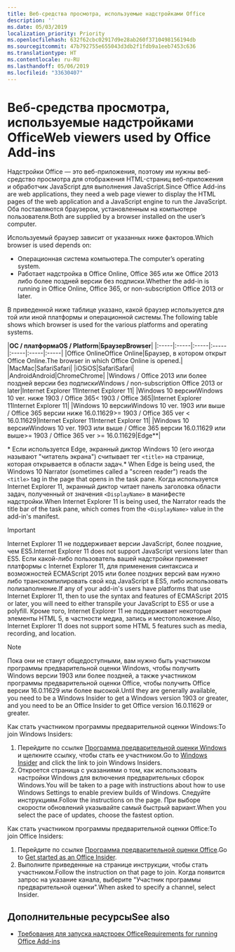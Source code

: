 ```yaml
---
title: Веб-средства просмотра, используемые надстройками Office
description: ''
ms.date: 05/03/2019
localization_priority: Priority
ms.openlocfilehash: 632f62cbc02917d9e28ab260f3710498156194db
ms.sourcegitcommit: 47b792755e655043d3db2f1fdb9a1eeb7453c636
ms.translationtype: HT
ms.contentlocale: ru-RU
ms.lasthandoff: 05/06/2019
ms.locfileid: "33630407"
---
```

# <a name="web-viewers-used-by-office-add-ins"></a><span data-ttu-id="666ef-102">Веб-средства просмотра, используемые надстройками Office</span><span class="sxs-lookup"><span data-stu-id="666ef-102">Web viewers used by Office Add-ins</span></span>

<span data-ttu-id="666ef-103">Надстройки Office — это веб-приложения, поэтому им нужны веб-средство просмотра для отображения HTML-страниц веб-приложения и обработчик JavaScript для выполнения JavaScript.</span><span class="sxs-lookup"><span data-stu-id="666ef-103">Since Office Add-ins are web applications, they need a web page viewer to display the HTML pages of the web application and a JavaScript engine to run the JavaScript.</span></span> <span data-ttu-id="666ef-104">Оба поставляются браузером, установленным на компьютере пользователя.</span><span class="sxs-lookup"><span data-stu-id="666ef-104">Both are supplied by a browser installed on the user’s computer.</span></span>

<span data-ttu-id="666ef-105">Используемый браузер зависит от указанных ниже факторов.</span><span class="sxs-lookup"><span data-stu-id="666ef-105">Which browser is used depends on:</span></span>

- <span data-ttu-id="666ef-106">Операционная система компьютера.</span><span class="sxs-lookup"><span data-stu-id="666ef-106">The computer’s operating system.</span></span>
- <span data-ttu-id="666ef-107">Работает надстройка в Office Online, Office 365 или же Office 2013 либо более поздней версии без подписки.</span><span class="sxs-lookup"><span data-stu-id="666ef-107">Whether the add-in is running in Office Online, Office 365, or non-subscription Office 2013 or later.</span></span>

<span data-ttu-id="666ef-108">В приведенной ниже таблице указано, какой браузер используется для той или иной платформы и операционной системы.</span><span class="sxs-lookup"><span data-stu-id="666ef-108">The following table shows which browser is used for the various platforms and operating systems.</span></span>

|<span data-ttu-id="666ef-109">**ОС / платформа**</span><span class="sxs-lookup"><span data-stu-id="666ef-109">**OS / Platform**</span></span>|<span data-ttu-id="666ef-110">**Браузер**</span><span class="sxs-lookup"><span data-stu-id="666ef-110">**Browser**</span></span>|
|:-----|:-----|:-----|:-----|:-----|:-----|:-----|
|<span data-ttu-id="666ef-111">Office Online</span><span class="sxs-lookup"><span data-stu-id="666ef-111">Office Online</span></span>|<span data-ttu-id="666ef-112">Браузер, в котором открыт Office Online.</span><span class="sxs-lookup"><span data-stu-id="666ef-112">The browser in which Office Online is opened.</span></span>|
|<span data-ttu-id="666ef-113">Mac</span><span class="sxs-lookup"><span data-stu-id="666ef-113">Mac</span></span>|<span data-ttu-id="666ef-114">Safari</span><span class="sxs-lookup"><span data-stu-id="666ef-114">Safari</span></span>|
|<span data-ttu-id="666ef-115">iOS</span><span class="sxs-lookup"><span data-stu-id="666ef-115">iOS</span></span>|<span data-ttu-id="666ef-116">Safari</span><span class="sxs-lookup"><span data-stu-id="666ef-116">Safari</span></span>|
|<span data-ttu-id="666ef-117">Android</span><span class="sxs-lookup"><span data-stu-id="666ef-117">Android</span></span>|<span data-ttu-id="666ef-118">Chrome</span><span class="sxs-lookup"><span data-stu-id="666ef-118">Chrome</span></span>|
|<span data-ttu-id="666ef-119">Windows / Office 2013 или более поздней версии без подписки</span><span class="sxs-lookup"><span data-stu-id="666ef-119">Windows / non-subscription Office 2013 or later</span></span>|<span data-ttu-id="666ef-120">Internet Explorer 11</span><span class="sxs-lookup"><span data-stu-id="666ef-120">Internet Explorer 11</span></span>|
|<span data-ttu-id="666ef-121">Windows 10 версии</span><span class="sxs-lookup"><span data-stu-id="666ef-121">Windows 10 ver.</span></span> <span data-ttu-id="666ef-122">ниже 1903 / Office 365</span><span class="sxs-lookup"><span data-stu-id="666ef-122">< 1903 / Office 365</span></span>|<span data-ttu-id="666ef-123">Internet Explorer 11</span><span class="sxs-lookup"><span data-stu-id="666ef-123">Internet Explorer 11</span></span>|
|<span data-ttu-id="666ef-124">Windows 10 версии</span><span class="sxs-lookup"><span data-stu-id="666ef-124">Windows 10 ver.</span></span> <span data-ttu-id="666ef-125">1903 или выше / Office 365 версии ниже 16.0.11629</span><span class="sxs-lookup"><span data-stu-id="666ef-125">>= 1903 / Office 365 ver < 16.0.11629</span></span>|<span data-ttu-id="666ef-126">Internet Explorer 11</span><span class="sxs-lookup"><span data-stu-id="666ef-126">Internet Explorer 11</span></span>|
|<span data-ttu-id="666ef-127">Windows 10 версии</span><span class="sxs-lookup"><span data-stu-id="666ef-127">Windows 10 ver.</span></span> <span data-ttu-id="666ef-128">1903 или выше / Office 365 версии 16.0.11629 или выше</span><span class="sxs-lookup"><span data-stu-id="666ef-128">>= 1903 / Office 365 ver >= 16.0.11629</span></span>|<span data-ttu-id="666ef-129">Edge\*</span><span class="sxs-lookup"><span data-stu-id="666ef-129">\*</span></span>|

<span data-ttu-id="666ef-130">\* Если используется Edge, экранный диктор Windows 10 (его иногда называют "читатель экрана") считывает тег `<title>` на странице, которая открывается в области задач.</span><span class="sxs-lookup"><span data-stu-id="666ef-130">\* When Edge is being used, the Windows 10 Narrator (sometimes called a "screen reader") reads the `<title>` tag in the page that opens in the task pane.</span></span> <span data-ttu-id="666ef-131">Когда используется Internet Explorer 11, экранный диктор читает панель заголовка области задач, полученный от значения `<DisplayName>` в манифесте надстройки.</span><span class="sxs-lookup"><span data-stu-id="666ef-131">When Internet Explorer 11 is being used, the Narrator reads the title bar of the task pane, which comes from the `<DisplayName>` value in the add-in's manifest.</span></span>

> [!IMPORTANT]
> <span data-ttu-id="666ef-132">Internet Explorer 11 не поддерживает версии JavaScript, более поздние, чем ES5.</span><span class="sxs-lookup"><span data-stu-id="666ef-132">Internet Explorer 11 does not support JavaScript versions later than ES5.</span></span> <span data-ttu-id="666ef-133">Если какой-либо пользователь вашей надстройки применяет платформы с Internet Explorer 11, для применения синтаксиса и возможностей ECMAScript 2015 или более поздних версий вам нужно либо транскомпилировать свой код JavaScript в ES5, либо использовать полизаполнение.</span><span class="sxs-lookup"><span data-stu-id="666ef-133">If any of your add-in's users have platforms that use Internet Explorer 11, then to use the syntax and features of ECMAScript 2015 or later, you will need to either transpile your JavaScript to ES5 or use a polyfill.</span></span> <span data-ttu-id="666ef-134">Кроме того, Internet Explorer 11 не поддерживает некоторые элементы HTML 5, в частности медиа, запись и местоположение.</span><span class="sxs-lookup"><span data-stu-id="666ef-134">Also, Internet Explorer 11 does not support some HTML 5 features such as media, recording, and location.</span></span>

> [!NOTE]
> <span data-ttu-id="666ef-135">Пока они не станут общедоступными, вам нужно быть участником программы предварительной оценки Windows, чтобы получить Windows версии 1903 или более поздней, а также участником программы предварительной оценки Office, чтобы получить Office версии 16.0.11629 или более высокой.</span><span class="sxs-lookup"><span data-stu-id="666ef-135">Until they are generally available, you need to be a Windows Insider to get a Windows version 1903 or greater, and you need to be an Office Insider to get Office version 16.0.11629 or greater.</span></span>
>
> <span data-ttu-id="666ef-136">Как стать участником программы предварительной оценки Windows:</span><span class="sxs-lookup"><span data-stu-id="666ef-136">To join Windows Insiders:</span></span>
> 
> 1. <span data-ttu-id="666ef-137">Перейдите по ссылке [Программа предварительной оценки Windows](https://insider.windows.com) и щелкните ссылку, чтобы стать ее участником.</span><span class="sxs-lookup"><span data-stu-id="666ef-137">Go to [Windows Insider](https://insider.windows.com) and click the link to join Windows Insiders.</span></span>
> 2. <span data-ttu-id="666ef-138">Откроется страница с указаниями о том, как использовать настройки Windows для включения предварительных сборок Windows.</span><span class="sxs-lookup"><span data-stu-id="666ef-138">You will be taken to a page with instructions about how to use Windows Settings to enable preview builds of Windows.</span></span> <span data-ttu-id="666ef-139">Следуйте инструкциям.</span><span class="sxs-lookup"><span data-stu-id="666ef-139">Follow the instructions on the page.</span></span> <span data-ttu-id="666ef-140">При выборе скорости обновлений указывайте самый быстрый вариант.</span><span class="sxs-lookup"><span data-stu-id="666ef-140">When you select the pace of updates, choose the fastest option.</span></span>
>
> <span data-ttu-id="666ef-141">Как стать участником программы предварительной оценки Office:</span><span class="sxs-lookup"><span data-stu-id="666ef-141">To join Office Insiders:</span></span>
> 
> 1. <span data-ttu-id="666ef-142">Перейдите по ссылке [Программа предварительной оценки Office](https://insider.office.com/join).</span><span class="sxs-lookup"><span data-stu-id="666ef-142">Go to [Get started as an Office Insider](https://insider.office.com/join).</span></span>
> 2. <span data-ttu-id="666ef-143">Выполните приведенные на странице инструкции, чтобы стать участником.</span><span class="sxs-lookup"><span data-stu-id="666ef-143">Follow the instruction on that page to join.</span></span> <span data-ttu-id="666ef-144">Когда появится запрос на указание канала, выберите "Участник программы предварительной оценки".</span><span class="sxs-lookup"><span data-stu-id="666ef-144">When asked to specify a channel, select Insider.</span></span>

## <a name="see-also"></a><span data-ttu-id="666ef-145">Дополнительные ресурсы</span><span class="sxs-lookup"><span data-stu-id="666ef-145">See also</span></span>

- [<span data-ttu-id="666ef-146">Требования для запуска надстроек Office</span><span class="sxs-lookup"><span data-stu-id="666ef-146">Requirements for running Office Add-ins</span></span>](requirements-for-running-office-add-ins.md)
